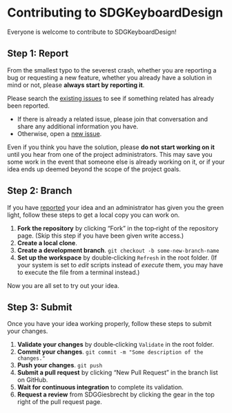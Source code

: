 <!--
 CONTRIBUTING.md

 This source file is part of the SDGKeyboardDesign open source project.

 Copyright ©2019 Jeremy David Giesbrecht.

 Soli Deo gloria.

 This software is subject to copyright law.
 It may not be used, copied, distributed or modified without first obtaining a private licence from the copyright holder(s).
 -->

# Contributing to SDGKeyboardDesign

Everyone is welcome to contribute to SDGKeyboardDesign!

## Step 1: Report

From the smallest typo to the severest crash, whether you are reporting a bug or requesting a new feature, whether you already have a solution in mind or not, please **always start by reporting it**.

Please search the [existing issues](../../issues) to see if something related has already been reported.

- If there is already a related issue, please join that conversation and share any additional information you have.
- Otherwise, open a [new issue](../../issues/new).

Even if you think you have the solution, please **do not start working on it** until you hear from one of the project administrators. This may save you some work in the event that someone else is already working on it, or if your idea ends up deemed beyond the scope of the project goals.

## Step 2: Branch

If you have [reported](#step-1-report) your idea and an administrator has given you the green light, follow these steps to get a local copy you can work on.

1. **Fork the repository** by clicking “Fork” in the top‐right of the repository page. (Skip this step if you have been given write access.)
2. **Create a local clone**.
3. **Create a development branch**. `git checkout -b some‐new‐branch‐name`
4. **Set up the workspace** by double‐clicking `Refresh` in the root folder. (If your system is set to *edit* scripts instead of *execute* them, you may have to execute the file from a terminal instead.)

Now you are all set to try out your idea.

## Step 3: Submit

Once you have your idea working properly, follow these steps to submit your changes.

1. **Validate your changes** by double‐clicking `Validate` in the root folder.
2. **Commit your changes**. `git commit -m "Some description of the changes."`
3. **Push your changes**. `git push`
4. **Submit a pull request** by clicking “New Pull Request” in the branch list on GitHub.
5. **Wait for continuous integration** to complete its validation.
6. **Request a review** from SDGGiesbrecht by clicking the gear in the top right of the pull request page.
